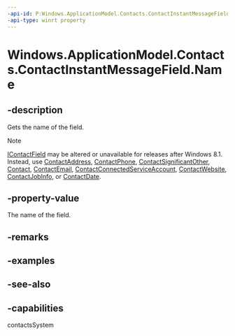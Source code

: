 ```yaml
---
-api-id: P:Windows.ApplicationModel.Contacts.ContactInstantMessageField.Name
-api-type: winrt property
---
```


<!-- Property syntax
public string Name { get; }
-->

# Windows.ApplicationModel.Contacts.ContactInstantMessageField.Name

## -description

Gets the name of the field.

> [!NOTE]
> [IContactField](icontactfield.md) may be altered or unavailable for releases after Windows 8.1. Instead, use [ContactAddress](contactaddress.md), [ContactPhone](contactphone.md), [ContactSignificantOther](contactsignificantother.md), [Contact](contact.md), [ContactEmail](contactemail.md), [ContactConnectedServiceAccount](contactconnectedserviceaccount.md), [ContactWebsite](contactwebsite.md), [ContactJobInfo](contactjobinfo.md), or [ContactDate](contactdate.md).

## -property-value
The name of the field.

## -remarks

## -examples

## -see-also

## -capabilities
contactsSystem
